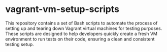 # vagrant-vm-setup-scripts
This repository contains a set of Bash scripts to automate the process of setting up and tearing down Vagrant virtual machines for testing purposes. These scripts are designed to help developers quickly create a fresh VM environment to run tests on their code, ensuring a clean and consistent testing setup.
